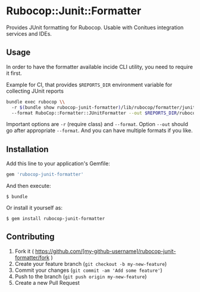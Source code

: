 # Rubocop::Junit::Formatter

Provides JUnit formatting for Rubocop. Usable with Conitues integration services and IDEs.

## Usage

In order to have the formatter available incide CLI utility, you need to require it first.

Example for CI, that provides `$REPORTS_DIR` environment variable for collecting JUnit reports

```bash
bundle exec rubocop \\
  -r $(bundle show rubocop-junit-formatter)/lib/rubocop/formatter/junit_formatter.rb \\
  --format RuboCop::Formatter::JUnitFormatter --out $REPORTS_DIR/rubocop.xml
```

Important options are `-r` (require class) and `--format`. Option `--out` should go after appropriate `--format`.
And you can have multiple formats if you like.

## Installation

Add this line to your application's Gemfile:

```ruby
gem 'rubocop-junit-formatter'
```

And then execute:

    $ bundle

Or install it yourself as:

    $ gem install rubocop-junit-formatter

## Contributing

1. Fork it ( https://github.com/[my-github-username]/rubocop-junit-formatter/fork )
2. Create your feature branch (`git checkout -b my-new-feature`)
3. Commit your changes (`git commit -am 'Add some feature'`)
4. Push to the branch (`git push origin my-new-feature`)
5. Create a new Pull Request
